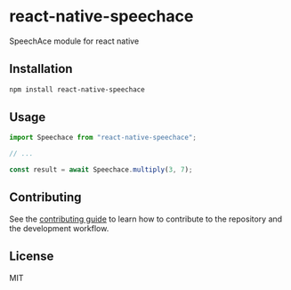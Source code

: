 # react-native-speechace

SpeechAce module for react native

## Installation

```sh
npm install react-native-speechace
```

## Usage

```js
import Speechace from "react-native-speechace";

// ...

const result = await Speechace.multiply(3, 7);
```

## Contributing

See the [contributing guide](CONTRIBUTING.md) to learn how to contribute to the repository and the development workflow.

## License

MIT
